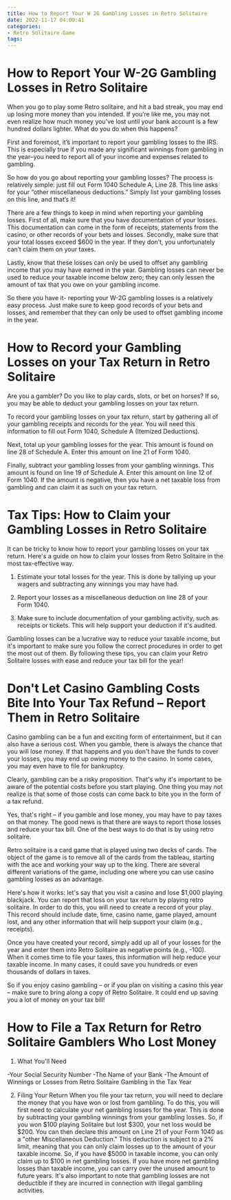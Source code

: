 ```yaml
---
title: How to Report Your W 2G Gambling Losses in Retro Solitaire 
date: 2022-11-17 04:00:41
categories:
- Retro Solitaire Game
tags:
---
```



#  How to Report Your W-2G Gambling Losses in Retro Solitaire 

When you go to play some Retro solitaire, and hit a bad streak, you may end up losing more money than you intended. If you’re like me, you may not even realize how much money you’ve lost until your bank account is a few hundred dollars lighter. What do you do when this happens?

First and foremost, it’s important to report your gambling losses to the IRS. This is especially true if you made any significant winnings from gambling in the year–you need to report all of your income and expenses related to gambling.

So how do you go about reporting your gambling losses? The process is relatively simple: just fill out Form 1040 Schedule A, Line 28. This line asks for your “other miscellaneous deductions.” Simply list your gambling losses on this line, and that’s it!

There are a few things to keep in mind when reporting your gambling losses. First of all, make sure that you have documentation of your losses. This documentation can come in the form of receipts, statements from the casino, or other records of your bets and losses. Secondly, make sure that your total losses exceed $600 in the year. If they don’t, you unfortunately can’t claim them on your taxes.

Lastly, know that these losses can only be used to offset any gambling income that you may have earned in the year. Gambling losses can never be used to reduce your taxable income below zero; they can only lessen the amount of tax that you owe on your gambling income.

So there you have it- reporting your W-2G gambling losses is a relatively easy process. Just make sure to keep good records of your bets and losses, and remember that they can only be used to offset gambling income in the year.

#  How to Record your Gambling Losses on your Tax Return in Retro Solitaire 

Are you a gambler? Do you like to play cards, slots, or bet on horses? If so, you may be able to deduct your gambling losses on your tax return.

To record your gambling losses on your tax return, start by gathering all of your gambling receipts and records for the year. You will need this information to fill out Form 1040, Schedule A (Itemized Deductions).

Next, total up your gambling losses for the year. This amount is found on line 28 of Schedule A. Enter this amount on line 21 of Form 1040.

Finally, subtract your gambling losses from your gambling winnings. This amount is found on line 19 of Schedule A. Enter this amount on line 12 of Form 1040. If the amount is negative, then you have a net taxable loss from gambling and can claim it as such on your tax return.

#  Tax Tips: How to Claim your Gambling Losses in Retro Solitaire 

It can be tricky to know how to report your gambling losses on your tax return. Here's a guide on how to claim your losses from Retro Solitaire in the most tax-effective way.

1. Estimate your total losses for the year. This is done by tallying up your wagers and subtracting any winnings you may have had.

2. Report your losses as a miscellaneous deduction on line 28 of your Form 1040.

3. Make sure to include documentation of your gambling activity, such as receipts or tickets. This will help support your deduction if it's audited.

Gambling losses can be a lucrative way to reduce your taxable income, but it's important to make sure you follow the correct procedures in order to get the most out of them. By following these tips, you can claim your Retro Solitaire losses with ease and reduce your tax bill for the year!

#  Don't Let Casino Gambling Costs Bite Into Your Tax Refund – Report Them in Retro Solitaire 

Casino gambling can be a fun and exciting form of entertainment, but it can also have a serious cost. When you gamble, there is always the chance that you will lose money. If that happens and you don't have the funds to cover your losses, you may end up owing money to the casino. In some cases, you may even have to file for bankruptcy.

Clearly, gambling can be a risky proposition. That's why it's important to be aware of the potential costs before you start playing. One thing you may not realize is that some of those costs can come back to bite you in the form of a tax refund.

Yes, that's right – if you gamble and lose money, you may have to pay taxes on that money. The good news is that there are ways to report those losses and reduce your tax bill. One of the best ways to do that is by using retro solitaire.

Retro solitaire is a card game that is played using two decks of cards. The object of the game is to remove all of the cards from the tableau, starting with the ace and working your way up to the king. There are several different variations of the game, including one where you can use casino gambling losses as an advantage.

Here's how it works: let's say that you visit a casino and lose $1,000 playing blackjack. You can report that loss on your tax return by playing retro solitaire. In order to do this, you will need to create a record of your play. This record should include date, time, casino name, game played, amount lost, and any other information that will help support your claim (e.g., receipts).

Once you have created your record, simply add up all of your losses for the year and enter them into Retro Solitaire as negative points (e.g., -100). When it comes time to file your taxes, this information will help reduce your taxable income. In many cases, it could save you hundreds or even thousands of dollars in taxes.

So if you enjoy casino gambling – or if you plan on visiting a casino this year – make sure to bring along a copy of Retro Solitaire. It could end up saving you a lot of money on your tax bill!

#  How to File a Tax Return for Retro Solitaire Gamblers Who Lost Money

1. What You'll Need

-Your Social Security Number
-The Name of your Bank
-The Amount of Winnings or Losses from Retro Solitaire Gambling in the Tax Year

2. Filing Your Return
When you file your tax return, you will need to declare the money that you have won or lost from gambling. To do this, you will first need to calculate your net gambling losses for the year. This is done by subtracting your gambling winnings from your gambling losses. So, if you won $100 playing Solitaire but lost $300, your net loss would be $200. 
You can then declare this amount on Line 21 of your Form 1040 as a "other Miscellaneous Deduction." This deduction is subject to a 2% limit, meaning that you can only claim losses up to the amount of your taxable income. So, if you have $5000 in taxable income, you can only claim up to $100 in net gambling losses. 
If you have more net gambling losses than taxable income, you can carry over the unused amount to future years. 
It's also important to note that gambling losses are not deductible if they are incurred in connection with illegal gambling activities.